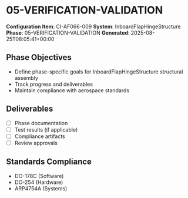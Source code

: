 # 05-VERIFICATION-VALIDATION

**Configuration Item**: CI-AF066-009
**System**: InboardFlapHingeStructure
**Phase**: 05-VERIFICATION-VALIDATION
**Generated**: 2025-08-25T08:05:41+00:00

## Phase Objectives
- Define phase-specific goals for InboardFlapHingeStructure structural assembly
- Track progress and deliverables
- Maintain compliance with aerospace standards

## Deliverables
- [ ] Phase documentation
- [ ] Test results (if applicable)
- [ ] Compliance artifacts
- [ ] Review approvals

## Standards Compliance
- DO-178C (Software)
- DO-254 (Hardware)
- ARP4754A (Systems)

